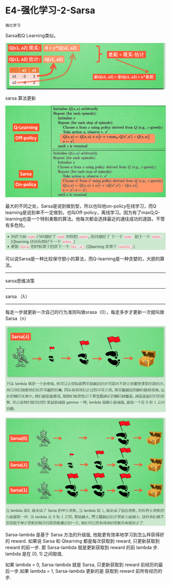 # E4-强化学习-2-Sarsa

`强化学习`

Sarsa和Q Learning类似。

![7caf29ae74d8dd72948060e56643b359.png](image/7caf29ae74d8dd72948060e56643b359.png)

sarsa 算法更新

![38948267d6f13e848d541d6f21289ce5.png](image/38948267d6f13e848d541d6f21289ce5.png)

最大的不同之处，Sarsa是说到做到型，所以也叫他on-policy在线学习，而Q learning是说到单不一定做到，也叫Off-policy，离线学习。因为有了maxQ,Q-learning也是一个特别勇敢的算法。他每次都会选择最近的通往成功的道路，不管有多危险。

![f818ff626d82bf808bfa7f640347ae2b.png](image/f818ff626d82bf808bfa7f640347ae2b.png)

可以说Sarsa是一种比较保守胆小的算法，而Q-learning是一种贪婪的，大胆的算法。

---

sarsa思维决策

---

sarsa （λ）

---

每走一步就更新一次自己的行为准则叫做srasa（0），每走多步才更新一次就叫做Sarsa（n）

![144b4b2b69d92fd26108988a9e5c02c9.png](image/144b4b2b69d92fd26108988a9e5c02c9.png)

![453b16d687d8e595bfdf9e23858138e2.png](image/453b16d687d8e595bfdf9e23858138e2.png)

Sarsa-lambda 是基于 Sarsa 方法的升级版, 他能更有效率地学习到怎么样获得好的 reward. 如果说 Sarsa 和 Qlearning 都是每次获取到 reward, 只更新获取到 reward 的前一步. 那 Sarsa-lambda 就是更新获取到 reward 的前 lambda 步. lambda 是在 [0, 1] 之间取值,

如果 lambda = 0, Sarsa-lambda 就是 Sarsa, 只更新获取到 reward 前经历的最后一步.如果 lambda = 1, Sarsa-lambda 更新的是 获取到 reward 前所有经历的步.

